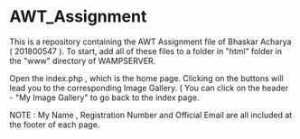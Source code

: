 # AWT_Assignment
This is a repository containing the AWT Assignment file of Bhaskar Acharya ( 201800547 ).
To start, add all of these files to a folder in "html" folder in the "www" directory of WAMPSERVER. 

Open the index.php , which is the home page.
Clicking on the buttons will lead you to the corresponding Image Gallery.
( You can click on the header - "My Image Gallery" to go back to the index page.

NOTE : My Name , Registration Number and Official Email are all included at the footer of each page.

